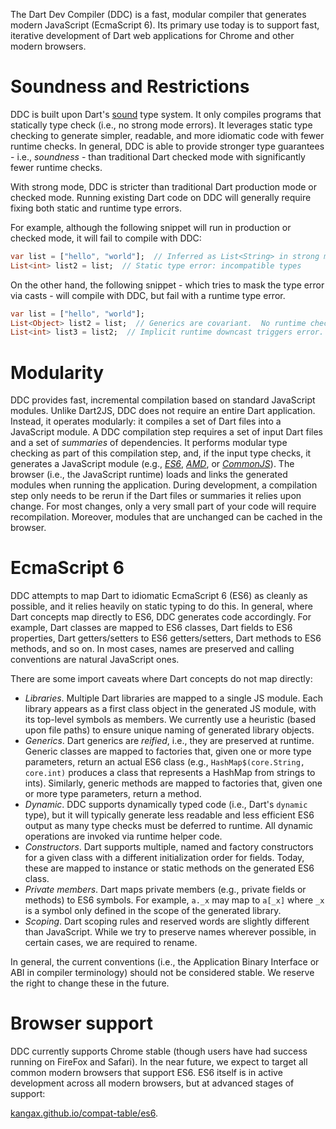 The Dart Dev Compiler (DDC) is a fast, modular compiler that generates modern JavaScript (EcmaScript 6).  Its primary use today is to support fast, iterative development of Dart web applications for Chrome and other modern browsers.

# Soundness and Restrictions

DDC is built upon Dart's [sound](https://dart.dev/guides/language/type-system) type system.  It only compiles programs that statically type check (i.e., no strong mode errors).  It leverages static type checking to generate simpler, readable, and more idiomatic code with fewer runtime checks.  In general, DDC is able to provide stronger type guarantees - i.e., *soundness* - than traditional Dart checked mode with significantly fewer runtime checks.

With strong mode, DDC is stricter than traditional Dart production mode or checked mode.  Running existing Dart code on DDC will generally require fixing both static and runtime type errors.

For example, although the following snippet will run in production or checked mode, it will fail to compile with DDC:

```dart
var list = ["hello", "world"];  // Inferred as List<String> in strong mode
List<int> list2 = list;  // Static type error: incompatible types
```

On the other hand, the following snippet - which tries to mask the type error via casts - will compile with DDC, but fail with a runtime type error.

```dart
var list = ["hello", "world"];
List<Object> list2 = list;  // Generics are covariant.  No runtime check required.
List<int> list3 = list2;  // Implicit runtime downcast triggers error.
```  

# Modularity

DDC provides fast, incremental compilation based on standard JavaScript modules.  Unlike Dart2JS, DDC does not require an entire Dart application.  Instead, it operates modularly: it compiles a set of Dart files into a JavaScript module.  A DDC compilation step requires a set of input Dart files and a set of *summaries* of dependencies.  It performs modular type checking as part of this compilation step, and, if the input type checks, it generates a JavaScript module (e.g., [*ES6*](https://developer.mozilla.org/en-US/docs/Web/JavaScript/Reference/Statements/import), [*AMD*](https://github.com/amdjs/amdjs-api/blob/master/AMD.md), or [*CommonJS*](https://nodejs.org/docs/latest/api/modules.html)).  The browser (i.e., the JavaScript runtime) loads and links the generated modules when running the application.
During development, a compilation step only needs to be rerun if the Dart files or summaries it relies upon change.  For most changes, only a very small part of your code will require recompilation.  Moreover, modules that are unchanged can be cached in the browser.

# EcmaScript 6

DDC attempts to map Dart to idiomatic EcmaScript 6 (ES6) as cleanly as possible, and it relies heavily on static typing to do this.  In general, where Dart concepts map directly to ES6, DDC generates code accordingly.  For example, Dart classes are mapped to ES6 classes, Dart fields to ES6 properties, Dart getters/setters to ES6 getters/setters, Dart methods to ES6 methods, and so on.  In most cases, names are preserved and calling conventions are natural JavaScript ones.

There are some import caveats where Dart concepts do not map directly:

- *Libraries*.  Multiple Dart libraries are mapped to a single JS module.  Each library appears as a first class object in the generated JS module, with its top-level symbols as members.  We currently use a heuristic (based upon file paths) to ensure unique naming of generated library objects.
- *Generics*.  Dart generics are *reified*, i.e., they are preserved at runtime.  Generic classes are mapped to factories that, given one or more type parameters, return an actual ES6 class (e.g., `HashMap$(core.String, core.int)` produces a class that represents a HashMap from strings to ints).  Similarly, generic methods are mapped to factories that, given one or more type parameters, return a method.  
- *Dynamic*.  DDC supports dynamically typed code (i.e., Dart's `dynamic` type), but it will typically generate less readable and less efficient ES6 output as many type checks must be deferred to runtime.  All dynamic operations are invoked via runtime helper code.
- *Constructors*.  Dart supports multiple, named and factory constructors for a given class with a different initialization order for fields.  Today, these are mapped to instance or static methods on the generated ES6 class.
- *Private members*.  Dart maps private members (e.g., private fields or methods) to ES6 symbols.  For example, `a._x` may map to `a[_x]` where `_x` is a symbol only defined in the scope of the generated library.
- *Scoping*.  Dart scoping rules and reserved words are slightly different than JavaScript.  While we try to preserve names wherever possible, in certain cases, we are required to rename.

In general, the current conventions (i.e., the Application Binary Interface or ABI in compiler terminology) should not be considered stable.  We reserve the right to change these in the future.

# Browser support

DDC currently supports Chrome stable (though users have had success running on FireFox and Safari).  In the near future, we expect to target all common modern browsers that support ES6.  ES6 itself is in active development across all modern browsers, but at advanced stages of support:

[kangax.github.io/compat-table/es6](https://kangax.github.io/compat-table/es6/).
